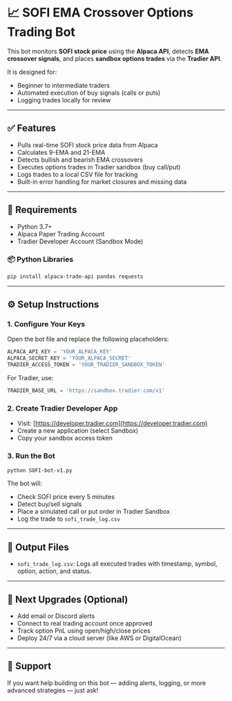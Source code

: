 # 📈 SOFI EMA Crossover Options Trading Bot

This bot monitors **SOFI stock price** using the **Alpaca API**, detects **EMA crossover signals**, and places **sandbox options trades** via the **Tradier API**.

It is designed for:
- Beginner to intermediate traders
- Automated execution of buy signals (calls or puts)
- Logging trades locally for review

---

## ✅ Features
- Pulls real-time SOFI stock price data from Alpaca
- Calculates 9-EMA and 21-EMA
- Detects bullish and bearish EMA crossovers
- Executes options trades in Tradier sandbox (buy call/put)
- Logs trades to a local CSV file for tracking
- Built-in error handling for market closures and missing data

---

## 🔧 Requirements
- Python 3.7+
- Alpaca Paper Trading Account
- Tradier Developer Account (Sandbox Mode)

### 📦 Python Libraries
```bash
pip install alpaca-trade-api pandas requests
```

---

## ⚙️ Setup Instructions

### 1. Configure Your Keys
Open the bot file and replace the following placeholders:
```python
ALPACA_API_KEY = 'YOUR_ALPACA_KEY'
ALPACA_SECRET_KEY = 'YOUR_ALPACA_SECRET'
TRADIER_ACCESS_TOKEN = 'YOUR_TRADIER_SANDBOX_TOKEN'
```
For Tradier, use:
```python
TRADIER_BASE_URL = 'https://sandbox.tradier.com/v1'
```

### 2. Create Tradier Developer App
- Visit: [https://developer.tradier.com](https://developer.tradier.com)
- Create a new application (select Sandbox)
- Copy your sandbox access token

### 3. Run the Bot
```bash
python SOFI-bot-v1.py
```

The bot will:
- Check SOFI price every 5 minutes
- Detect buy/sell signals
- Place a simulated call or put order in Tradier Sandbox
- Log the trade to `sofi_trade_log.csv`

---

## 📁 Output Files
- `sofi_trade_log.csv`: Logs all executed trades with timestamp, symbol, option, action, and status.

---

## 🚀 Next Upgrades (Optional)
- Add email or Discord alerts
- Connect to real trading account once approved
- Track option PnL using open/high/close prices
- Deploy 24/7 via a cloud server (like AWS or DigitalOcean)

---

## 📩 Support
If you want help building on this bot — adding alerts, logging, or more advanced strategies — just ask!